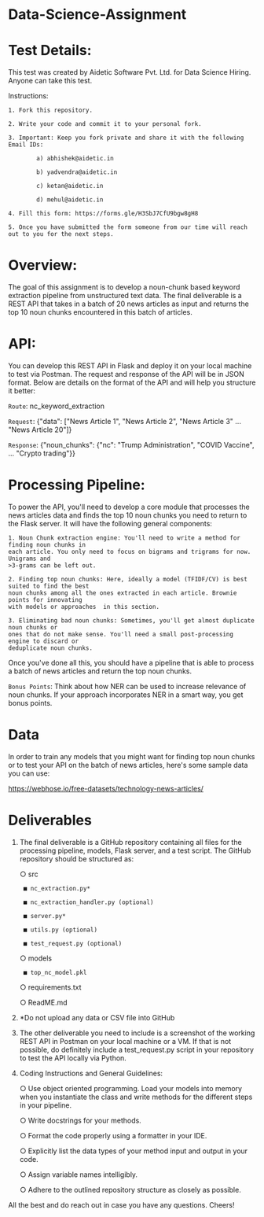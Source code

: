 # Data-Science-Assignment

# Test Details:
  This test was created by Aidetic Software Pvt. Ltd. for Data Science Hiring. Anyone can take this test.
  
  Instructions:
  
    1. Fork this repository.
    
    2. Write your code and commit it to your personal fork.
    
    3. Important: Keep you fork private and share it with the following Email IDs:
    
            a) abhishek@aidetic.in
            
            b) yadvendra@aidetic.in
            
            c) ketan@aidetic.in
            
            d) mehul@aidetic.in
            
    4. Fill this form: https://forms.gle/H3SbJ7CfU9bgw8gH8
    
    5. Once you have submitted the form someone from our time will reach out to you for the next steps.

# Overview:
  The goal of this assignment is to develop a noun-chunk based keyword extraction pipeline from
  unstructured text data. The final deliverable is a REST API that takes in a batch of 20 news
  articles as input and returns the top 10 noun chunks encountered in this batch of articles.


# API:
  You can develop this REST API in Flask and deploy it on your local machine to test via Postman.
  The request and response of the API will be in JSON format. Below are details on the format of
  the API and will help you structure it better:

  `Route`: nc_keyword_extraction
  
  `Request`: {"data": ["News Article 1", "News Article 2", "News Article 3" ... "News Article 20"]}
  
  `Response`: {"noun_chunks": {"nc": "Trump Administration", "COVID Vaccine", ... "Crypto trading"}}

# Processing Pipeline:
  To power the API, you'll need to develop a core module that processes the news articles data
  and finds the top 10 noun chunks you need to return to the Flask server. It will have the following
  general components:
    
    1. Noun Chunk extraction engine: You'll need to write a method for finding noun chunks in
    each article. You only need to focus on bigrams and trigrams for now. Unigrams and
    >3-grams can be left out.

    2. Finding top noun chunks: Here, ideally a model (TFIDF/CV) is best suited to find the best
    noun chunks among all the ones extracted in each article. Brownie points for innovating
    with models or approaches  in this section.
    
    3. Eliminating bad noun chunks: Sometimes, you'll get almost duplicate noun chunks or
    ones that do not make sense. You'll need a small post-processing engine to discard or
    deduplicate noun chunks.

Once you've done all this, you should have a pipeline that is able to process a batch of news
articles and return the top noun chunks.

`Bonus Points`: Think about how NER can be used to increase relevance of noun chunks. If your
approach incorporates NER in a smart way, you get bonus points.

# Data
  In order to train any models that you might want for finding top noun chunks or to test your API
  on the batch of news articles, here's some sample data you can use:
  
  https://webhose.io/free-datasets/technology-news-articles/

# Deliverables
  
  1. The final deliverable is a GitHub repository containing all files for the processing pipeline,
  models, Flask server, and a test script. The GitHub repository should be structured as:
  
      ○ src
      
          ■ nc_extraction.py*

          ■ nc_extraction_handler.py (optional)

          ■ server.py*

          ■ utils.py (optional)

          ■ test_request.py (optional)
        
      ○ models
      
          ■ top_nc_model.pkl
        
      ○ requirements.txt
      
      ○ ReadME.md
  
  2. *Do not upload any data or CSV file into GitHub
  
  3. The other deliverable you need to include is a screenshot of the working REST API in
  Postman on your local machine or a VM. If that is not possible, do definitely include a
  test_request.py script in your repository to test the API locally via Python.
  
  4. Coding Instructions and General Guidelines:


      ○ Use object oriented programming. Load your models into memory when you
      instantiate the class and write methods for the different steps in your pipeline.
      
      ○ Write docstrings for your methods.
      
      ○ Format the code properly using a formatter in your IDE.
      
      ○ Explicitly list the data types of your method input and output in your code.
      
      ○ Assign variable names intelligibly.
      
      ○ Adhere to the outlined repository structure as closely as possible.

All the best and do reach out in case you have any questions. Cheers!
